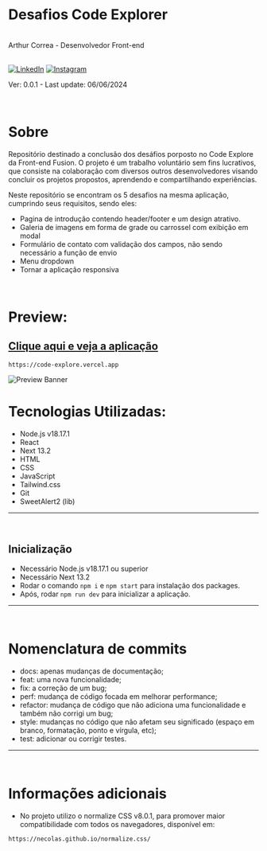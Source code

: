 <div markdown="1">

# Desafios Code Explorer

<br>
Arthur Correa - Desenvolvedor Front-end
<br><br>

[![LinkedIn](https://img.shields.io/badge/LinkedIn-000?style=for-the-badge&logo=linkedin&logoColor=0E76A8)](https://www.linkedin.com/in/arthurcorream/)
[![Instagram](https://img.shields.io/badge/Instagram-000?style=for-the-badge&logo=instagram)](https://www.instagram.com/arthurcoorrea/)

Ver: 0.0.1 - Last update: 06/06/2024

<br>

</div>

<div markdown="1">

# Sobre

Repositório destinado a conclusão dos desáfios porposto no Code Explore da Front-end Fusion. O projeto é um trabalho voluntário sem fins lucrativos, que consiste na colaboração com diversos outros desenvolvedores visando concluir os projetos propostos, aprendendo e compartilhando experiências.

Neste repositório se encontram os 5 desafios na mesma aplicação, cumprindo seus requisitos, sendo eles:

- Pagina de introdução contendo header/footer e um design atrativo.
- Galeria de imagens em forma de grade ou carrossel com exibição em modal
- Formulário de contato com validação dos campos, não sendo necessário a função de envio
- Menu dropdown
- Tornar a aplicação responsiva

<br>

# Preview:

## [Clique aqui e veja a aplicação]([https://code-explore.vercel.app])

~~~
https://code-explore.vercel.app
~~~

<img alt="Preview Banner" src="./preview.png" />

<br>

# Tecnologias Utilizadas:
- Node.js v18.17.1
- React
- Next 13.2
- HTML
- CSS
- JavaScript
- Tailwind.css
- Git
- SweetAlert2 (lib)
---------

<br>

Inicialização
---------
- Necessário Node.js v18.17.1 ou superior
- Necessário Next 13.2
- Rodar o comando `npm i` e `npm start` para instalação dos packages.
- Após, rodar `npm run dev` para inicializar a aplicação.
---------
<br>

# Nomenclatura de commits
- docs: apenas mudanças de documentação;
- feat: uma nova funcionalidade;
- fix: a correção de um bug;
- perf: mudança de código focada em melhorar performance;
- refactor: mudança de código que não adiciona uma funcionalidade e também não corrigi um bug;
- style: mudanças no código que não afetam seu significado (espaço em branco, formatação, ponto e vírgula, etc);
- test: adicionar ou corrigir testes.
  
---------

<br>

# Informações adicionais

- No projeto utilizo o normalize CSS v8.0.1, para promover maior compatibilidade com todos os navegadores, disponível em:
~~~
https://necolas.github.io/normalize.css/
~~~
